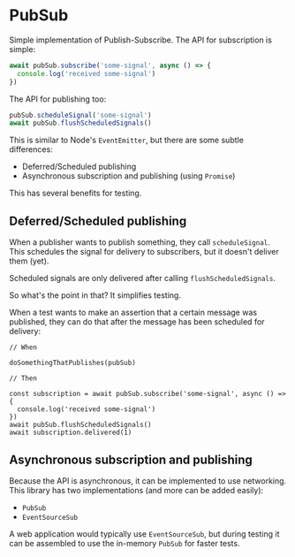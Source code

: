 # PubSub

Simple implementation of Publish-Subscribe. The API for subscription is simple:

```javascript
await pubSub.subscribe('some-signal', async () => {
  console.log('received some-signal')
})
```

The API for publishing too:

```javascript
pubSub.scheduleSignal('some-signal')
await pubSub.flushScheduledSignals()
```

This is similar to Node's `EventEmitter`, but there are some subtle differences:

* Deferred/Scheduled publishing
* Asynchronous subscription and publishing (using `Promise`)

This has several benefits for testing.

## Deferred/Scheduled publishing

When a publisher wants to publish something, they call `scheduleSignal`. This schedules the signal for delivery
to subscribers, but it doesn't deliver them (yet).

Scheduled signals are only delivered after calling `flushScheduledSignals`.

So what's the point in that? It simplifies testing.

When a test wants to make an assertion that a certain message was published, they can do that after the message has
been scheduled for delivery:

```
// When

doSomethingThatPublishes(pubSub)

// Then

const subscription = await pubSub.subscribe('some-signal', async () => {
  console.log('received some-signal')
})
await pubSub.flushScheduledSignals()
await subscription.delivered(1)
```

## Asynchronous subscription and publishing


Because the API is asynchronous, it can be implemented to use networking. This library has two implementations (and more can be added easily):

* `PubSub`
* `EventSourceSub`

A web application would typically use `EventSourceSub`, but during testing it can be assembled to use
the in-memory `PubSub` for faster tests.